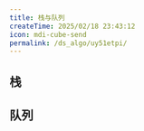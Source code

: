 ```yaml
---
title: 栈与队列
createTime: 2025/02/18 23:43:12
icon: mdi-cube-send
permalink: /ds_algo/uy51etpi/
---
```


## 栈


## 队列